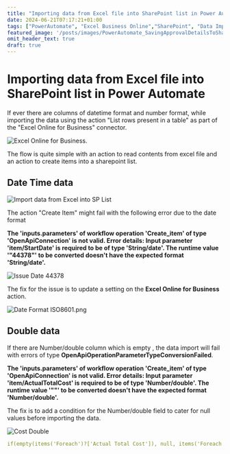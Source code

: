 ```yaml
---
title: "Importing data from Excel file into SharePoint list in Power Automate"
date: 2024-06-21T07:17:21+01:00
tags: ["PowerAutomate", "Excel Business Online","SharePoint", "Data Import"]
featured_image: '/posts/images/PowerAutomate_SavingApprovalDetailsToSharePoint/AllFieldsUpdatedCorrectly.png'
omit_header_text: true
draft: true
---
```


# Importing data from Excel file into SharePoint list in Power Automate

If ever there are columns of datetime format and number format, while importing the data using the action "List rows present in a table" as part of the "Excel Online for Business" connector.

![Excel Online for Business](../images/PowerAutomate-createitem-datefromExcel/ExcelOnline_ListRowsPresentInaTable.png).

The flow is quite simple with an action to read contents from excel file and an action to create items into a sharepoint list.

## Date Time data
![Import data from Excel into SP List](../images/PowerAutomate-createitem-datefromExcel/ImportDataFromExcelIntoSPList.png)

The action "Create Item" might fail with the following error due to the date format

**The 'inputs.parameters' of workflow operation 'Create_item' of type 'OpenApiConnection' is not valid. Error details: Input parameter 'item/StartDate' is required to be of type 'String/date'. The runtime value '"44378"' to be converted doesn't have the expected format 'String/date'.**

![Issue Date 44378](../images/PowerAutomate-createitem-datefromExcel/Date_44378.png)

The fix for the issue is to update a setting on the **Excel Online for Business** action.

![Date Format ISO8601.png](../images/PowerAutomate-createitem-datefromExcel/DateFormatISO8601.png)

## Double data

If there are Number/double column which is empty , the data import will fail with errors of type **OpenApiOperationParameterTypeConversionFailed**.

**The 'inputs.parameters' of workflow operation 'Create_item' of type 'OpenApiConnection' is not valid. Error details: Input parameter 'item/ActualTotalCost' is required to be of type 'Number/double'. The runtime value '""' to be converted doesn't have the expected format 'Number/double'.**

The fix is to add a condition for the Number/double field to cater for null values before importing the data.

![Cost Double](../images/PowerAutomate-createitem-datefromExcel/PA_Cost_Double.png)

```yaml
if(empty(items('Foreach')?['Actual Total Cost']), null, items('Foreach')?['Actual Total Cost'])
```



